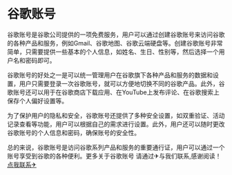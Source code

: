 # 谷歌账号

谷歌账号是谷歌公司提供的一项免费服务，用户可以通过创建谷歌账号来访问谷歌的各种产品和服务，例如Gmail、谷歌地图、谷歌云端硬盘等。创建谷歌账号非常简单，只需要提供一些基本的个人信息，如姓名、生日、性别等，然后选择一个用户名和密码即可。

谷歌账号的好处之一是可以统一管理用户在谷歌旗下各种产品和服务的数据和设置，用户只需要登录一次谷歌账号，就可以方便地切换不同的谷歌产品。此外，谷歌账号还可以用于在谷歌商店下载应用、在YouTube上发布评论、在谷歌搜索上保存个人偏好设置等。

为了保护用户的隐私和安全，谷歌账号还提供了多种安全设置，如双重验证、活动记录查看等功能，用户可以根据自己的需求进行设置。此外，用户还可以随时更改谷歌账号的个人信息和密码，确保账号的安全性。

总的来说，谷歌账号是访问谷歌系列产品和服务的重要通行证，用户可以通过一个账号享受到谷歌的各种便利。更多关于谷歌账号 请通过✈与我们联系,感谢阅读！[点我联系✈](https://www.G208.com)